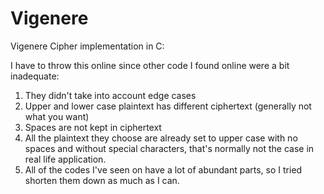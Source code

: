 # Vigenere
Vigenere Cipher implementation in C:

I have to throw this online since other code I found online were a bit inadequate:

1. They didn't take into account edge cases
2. Upper and lower case plaintext has different ciphertext (generally not what you want)
3. Spaces are not kept in ciphertext
4. All the plaintext they choose are already set to upper case with no spaces and without special characters, that's normally not the case in real life application.
5. All of the codes I've seen on have a lot of abundant parts, so I tried shorten them down as much as I can.

